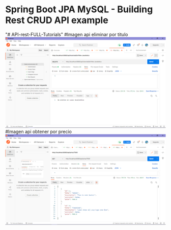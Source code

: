 # Spring Boot JPA MySQL - Building Rest CRUD API example
"# API-rest-FULL-Tutorials" 
#Imagen api eliminar por titulo
![Image text](https://github.com/Gochita/EjMentoriaApi/blob/main/imagen.png)
#Imagen api obtener por precio
![Image text](https://github.com/Gochita/EjMentoriaApi/blob/main/Titulo.PNG)
